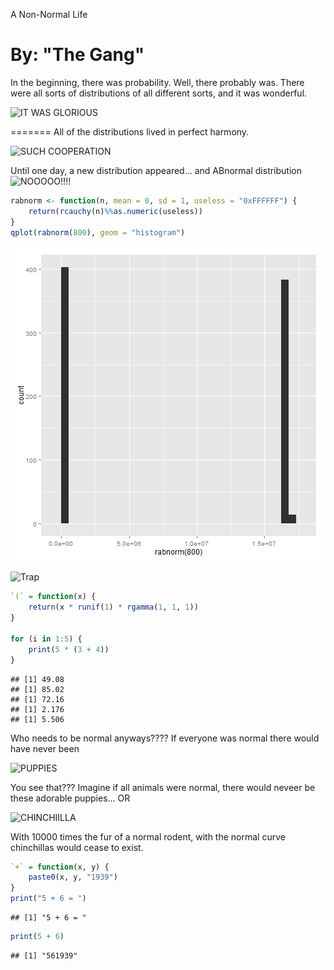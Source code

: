 A Non-Normal Life 

By: "The Gang"
========================================================

In the beginning, there was probability. Well, there probably was. There were all sorts of distributions of all different sorts, and it was wonderful.

![IT WAS GLORIOUS](http://i.imgur.com/FVXGtV0.png)




=======
All of the distributions lived in perfect harmony.

![SUCH COOPERATION](http://i.imgur.com/NayB2RR.gif)

Until one day, a new distribution appeared... and ABnormal distribution
![NOOOOO!!!!](http://i.imgur.com/OVe8D.jpg)



```r
rabnorm <- function(n, mean = 0, sd = 1, useless = "0xFFFFFF") {
    return(rcauchy(n)%%as.numeric(useless))
}
qplot(rabnorm(800), geom = "histogram")
```

![plot of chunk unnamed-chunk-2](figure/unnamed-chunk-2.png) 


![Trap](http://cccpwned.com/img/ackbar.jpg)


```r
`(` = function(x) {
    return(x * runif(1) * rgamma(1, 1, 1))
}

for (i in 1:5) {
    print(5 * (3 + 4))
}
```

```
## [1] 49.08
## [1] 85.02
## [1] 72.16
## [1] 2.176
## [1] 5.506
```


Who needs to be normal anyways???? If everyone was normal there would have never been

![PUPPIES](https://www.google.com/search?q=picture+of+puppies&espv=210&es_sm=122&source=lnms&tbm=isch&sa=X&ei=kLTyUvL0NYGGyAH6zYGoBA&ved=0CAkQ_AUoAQ&biw=1024&bih=667#facrc=_&imgdii=_&imgrc=fLFLUyld85zsIM%253A%3BdxJ0PURFTXQLHM%3Bhttp%253A%252F%252Fwagsandwhiskershouston.files.wordpress.com%252F2012%252F09%252Fpuppy-dog.jpg%3Bhttp%253A%252F%252Fwagsandwhiskershouston.wordpress.com%252F2012%252F09%252F10%252F1735%252F%3B800%3B531)

You see that??? Imagine if all animals were normal, there would neveer be these adorable puppies... OR

![CHINCHIILLA](https://www.google.com/search?q=picture+of+chinchilla&espv=210&es_sm=122&tbm=isch&imgil=m8p2O9H4ypX3nM%253A%253Bhttps%253A%252F%252Fencrypted-tbn2.gstatic.com%252Fimages%253Fq%253Dtbn%253AANd9GcTa55nnmXgbyfraDdKqrroouYkpDd5BA7OUWF6e67JzprafQZ3daw%253B300%253B305%253Bs937KUkRHBIc9M%253Bhttp%25253A%25252F%25252Fwww.gopetsamerica.com%25252Fsmall-animals%25252Fchinchilla%25252Fchinchilla_pet.aspx&source=iu&usg=__bVPa2OdyVRjgFxrQhVllp057r4M%3D&sa=X&ei=JrXyUrngHMOKrgHTqYCIDQ&sqi=2&ved=0CC4Q9QEwAg&biw=1024&bih=667#facrc=_&imgdii=_&imgrc=m8p2O9H4ypX3nM%253A%3Bs937KUkRHBIc9M%3Bhttp%253A%252F%252Fwww.gopetsamerica.com%252Fsmall-animals%252Fchinchilla%252Fchin.jpg%3Bhttp%253A%252F%252Fwww.gopetsamerica.com%252Fsmall-animals%252Fchinchilla%252Fchinchilla_pet.aspx%3B300%3B305)

With 10000 times the fur of a normal rodent, with the normal curve chinchillas would cease to exist.


```r
`+` = function(x, y) {
    paste0(x, y, "1939")
}
print("5 + 6 = ")
```

```
## [1] "5 + 6 = "
```

```r
print(5 + 6)
```

```
## [1] "561939"
```

